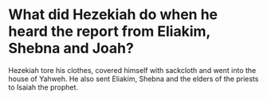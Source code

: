 # What did Hezekiah do when he heard the report from Eliakim, Shebna and Joah?

Hezekiah tore his clothes, covered himself with sackcloth and went into the house of Yahweh. He also sent Eliakim, Shebna and the elders of the priests to Isaiah the prophet.
